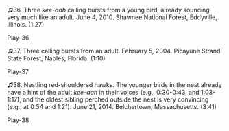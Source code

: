 ♫36. Three *kee-aah* calling bursts from a young bird, already sounding
very much like an adult. June 4, 2010. Shawnee National Forest,
Eddyville, Illinois. (1:27)

Play-36

♫37. Three calling bursts from an adult. February 5, 2004. Picayune
Strand State Forest, Naples, Florida. (1:10)

Play-37

♫38. Nestling red-shouldered hawks. The younger birds in the nest
already have a hint of the adult *kee-aah* in their voices (e.g.,
0:30-0:43, and 1:03-1:17), and the oldest sibling perched outside the
nest is very convincing (e.g., at 0:54 and 1:21). June 21, 2014.
Belchertown, Massachusetts. (3:41)

Play-38

